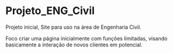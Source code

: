 # Projeto_ENG_Civil
Projeto inicial, Site para uso na área de Engenharia Civil.

Foco criar uma página inicialmente com funções limitadas, visando basicamente a interação de novos clientes em potencial. 

